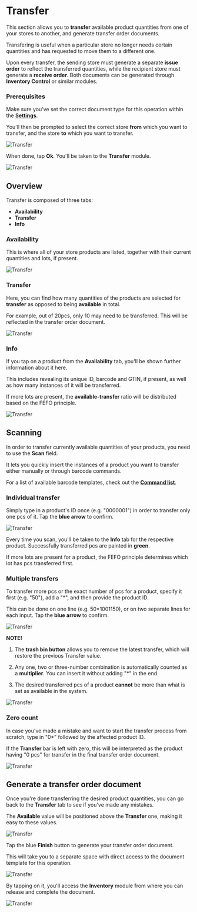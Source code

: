 # Transfer

This section allows you to **transfer** available product quantities from one of your stores to another, and generate transfer order documents.

Transfering is useful when a particular store no longer needs certain quantities and has requested to move them to a different one.

Upon every transfer, the sending store must generate a separate **issue order** to reflect the transferred quantities, while the recipient store must generate a **receive order**. Both documents can be generated through **Inventory Control** or similar modules.

### Prerequisites

Make sure you've set the correct document type for this operation within the **[Settings](settings.md)**.

You'll then be prompted to select the correct store **from** which you want to transfer, and the store **to** which you want to transfer.

![Transfer](pictures/inv_con_selectedstore_transfer.png)

When done, tap **Ok**. You'll be taken to the **Transfer** module.

![Transfer](pictures/inv_con_transfer_module.png)

## Overview

Transfer is composed of three tabs:

* **Availability**
* **Transfer**
* **Info**

### Availability

This is where all of your store products are listed, together with their current quantities and lots, if present.

![Transfer](pictures/inv_con_transfer_availability.png)

### Transfer

Here, you can find how many quantities of the products are selected for **transfer** as opposed to being **available** in total.

For example, out of 20pcs, only 10 may need to be transferred. This will be reflected in the transfer order document.

![Transfer](pictures/inv_con_transfer_transfer.png)

### Info

If you tap on a product from the **Availability** tab, you'll be shown further information about it here.

This includes revealing its unique ID, barcode and GTIN, if present, as well as how many instances of it will be transferred.

If more lots are present, the **available-transfer** ratio will be distributed based on the FEFO principle.

![Transfer](pictures/inv_con_transfer_info.png)

## Scanning

In order to transfer currently available quantities of your products, you need to use the **Scan** field.

It lets you quickly insert the instances of a product you want to transfer either manually or through barcode commands.

For a list of available barcode templates, check out the **[Command list](command-list.md)**.

### Individual transfer

Simply type in a product's ID once (e.g. "0000001") in order to transfer only one pcs of it. Tap the **blue arrow** to confirm.

![Transfer](pictures/inv_con_transfer_single.png)

Every time you scan, you'll be taken to the **Info** tab for the respective product. Successfully transferred pcs are painted in **green**.

If more lots are present for a product, the FEFO principle determines which lot has pcs transferred first.

### Multiple transfers

To transfer more pcs or the exact number of pcs for a product, specify it first (e.g. "50"), add a "*", and then provide the product ID.

This can be done on one line (e.g. 50*1001150), or on two separate lines for each input. Tap the **blue arrow** to confirm.

![Transfer](pictures/inv_con_transfer_multiple.png)

**NOTE!**

1. The **trash bin button** allows you to remove the latest transfer, which will restore the previous Transfer value.

2. Any one, two or three-number combination is automatically counted as a **multiplier**. You can insert it without adding "*" in the end.

3. The desired transferred pcs of a product **cannot** be more than what is set as available in the system.

![Transfer](pictures/inv_con_transfer_error.png)

### Zero count

In case you've made a mistake and want to start the transfer process from scratch, type in "0*" followed by the affected product ID.

If the **Transfer** bar is left with zero, this will be interpreted as the product having "0 pcs" for transfer in the final transfer order document.

![Transfer](pictures/inv_con_transfer_zero.png)

## Generate a transfer order document

Once you're done transferring the desired product quantities, you can go back to the **Transfer** tab to see if you've made any mistakes.

The **Available** value will be positioned above the **Transfer** one, making it easy to these values.

![Transfer](pictures/inv_con_transfer_done.png)

Tap the blue **Finish** button to generate your transfer order document.

This will take you to a separate space with direct access to the document template for this operation.

![Transfer](pictures/inv_con_transfer_doc.png)

By tapping on it, you'll access the **Inventory** module from where you can release and complete the document.

![Transfer](pictures/inv_con_transfer_doc_finish.png)
